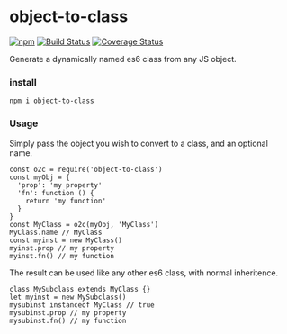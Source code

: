 # object-to-class

[![npm](https://img.shields.io/npm/v/object-to-class.svg)](https://www.npmjs.com/package/object-to-class) [![Build Status](https://travis-ci.org/isysd/object-to-class.svg?branch=master)](https://travis-ci.org/isysd/object-to-class) [![Coverage Status](https://coveralls.io/repos/github/isysd/object-to-class/badge.svg?branch=master)](https://coveralls.io/github/isysd/object-to-class?branch=master)

Generate a dynamically named es6 class from any JS object.

### install

`npm i object-to-class`

### Usage

Simply pass the object you wish to convert to a class, and an optional name.

```
const o2c = require('object-to-class')
const myObj = {
  'prop': 'my property'
  'fn': function () {
    return 'my function'
  }
}
const MyClass = o2c(myObj, 'MyClass')
MyClass.name // MyClass
const myinst = new MyClass()
myinst.prop // my property
myinst.fn() // my function
```

The result can be used like any other es6 class, with normal inheritence.

```
class MySubclass extends MyClass {}
let myinst = new MySubclass()
mysubinst instanceof MyClass // true
mysubinst.prop // my property
mysubinst.fn() // my function

```

